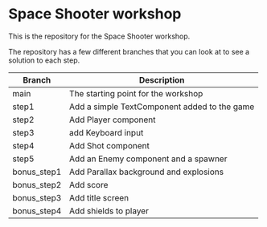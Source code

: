 # Space Shooter workshop

This is the repository for the Space Shooter workshop.

The repository has a few different branches that you can look at to see a
solution to each step.

| Branch      | Description                                  |
|-------------|----------------------------------------------|
| main        | The starting point for the workshop          |
| step1       | Add a simple TextComponent added to the game |
| step2       | Add Player component                         |
| step3       | add Keyboard input                           |
| step4       | Add Shot component                           |
| step5       | Add an Enemy component and a spawner         |
| bonus_step1 | Add Parallax background and explosions       |
| bonus_step2 | Add score                                    |
| bonus_step3 | Add title screen                             |
| bonus_step4 | Add shields to player                        |

